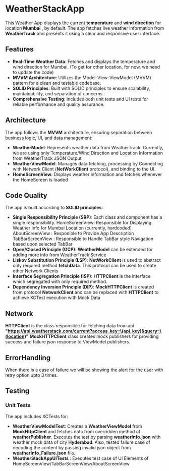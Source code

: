 # WeatherStackApp
This Weather App displays the current **temperature** and **wind direction** for location **Mumbai** , by default. The app fetches live weather information from **WeatherTrack** and presents it using a clear and responsive user interface.

## Features

- **Real-Time Weather Data**: Fetches and displays the temperature and wind direction for Mumbai. (To get for other location, for now, we need to update the code)
- **MVVM Architecture**: Utilizes the Model-View-ViewModel (MVVM) pattern for a clean and testable codebase.
- **SOLID Principles**: Built with SOLID principles to ensure scalability, maintainability, and separation of concerns.
- **Comprehensive Testing**: Includes both unit tests and UI tests for reliable performance and quality assurance.

## Architecture

The app follows the **MVVM** architecture, ensuring separation between business logic, UI, and data management:

- **WeatherModel**: Represents weather data from WeatherTrack. Currently, we are using only Temperature/Wind Direction and Location Information from WeatherTrack JSON Output
- **WeatherViewModel**: Manages data fetching, processing by Connecting with Network Client (**NetWorkClient** protocol), and binding to the UI.
- **HomeScreenView**: Displays weather information and fetches whenever the HomeScreen is loaded

## Code Quality

The app is built according to **SOLID principles**:
- **Single Responsibility Principle (SRP)**: Each class and component has a single responsibility.
		HomeScreenView: Responsible for Displaying Weather Info for Mumbai Location (currently, hardcoded)
		AboutScreenView : Responible to Provide App Description
		TabBarScreenView : Responsible to Handle TabBar style Navigation based upon selected TabBar
- **Open/Closed Principle (OCP)**: **WeatherModel** can be extended for adding more info from WeatherTrack Service
- **Liskov Substitution Principle (LSP)**: **NetWorkClient**  is used to abstract only required method **fetchData**. This protocol can be used to create other Network Clients
- **Interface Segregation Principle (ISP)**: **HTTPClient** is the interface which segregated with only required method.
- **Dependency Inversion Principle (DIP)**: **MockHTTPClient** is created from protocol **NetworkClient** and can be replaced with **HTTPClient** to achieve XCTest execution with Mock Data 

## Network
**HTTPClient** is the class responsible for fetching data from api **"https://api.weatherstack.com/current?access_key=\(api_key)&query=\(location)"**
**MockHTTPClient** class creates mock publishers for providing success and failure json response to ViewModel publishers.

## ErrorHandling
When there is a case of failure we will be showing the alert for the user with retry option upto 3 times.  

## Testing

### Unit Tests
The app includes XCTests for:
- **WeatherViewModelTest**: Creates a **WeatherViewModel** from **MockHttpClient** and fetches data from overridden method of  **weatherPublisher**. Executes the test by parsing **weatherInfo.json** with weather mock data of city **Hyderabad**. Also, tested failure case of decoding the content by passing invalid json object from **weatherInfo_Failure.json** file.
- **WeatherStackAppUITests** : Executes test case of UI Elements of HomeScreenView/TabBarScreenView/AboutScreenView
